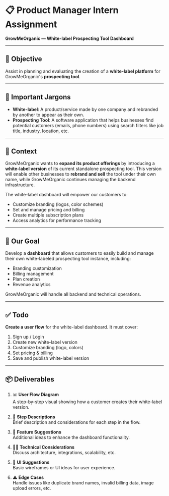 # 📋 Product Manager Intern Assignment  
**GrowMeOrganic — White-label Prospecting Tool Dashboard**

---

## 🚀 Objective  
Assist in planning and evaluating the creation of a **white-label platform** for GrowMeOrganic's **prospecting tool**.

---

## 🧠 Important Jargons  

- **White-label**: A product/service made by one company and rebranded by another to appear as their own.
- **Prospecting Tool**: A software application that helps businesses find potential customers (emails, phone numbers) using search filters like job title, industry, location, etc.

---

## 📌 Context  

GrowMeOrganic wants to **expand its product offerings** by introducing a **white-label version** of its current standalone prospecting tool. This version will enable other businesses to **rebrand and sell** the tool under their own name, while GrowMeOrganic continues managing the backend infrastructure.

The white-label dashboard will empower our customers to:

- Customize branding (logos, color schemes)
- Set and manage pricing and billing
- Create multiple subscription plans
- Access analytics for performance tracking

---

## 🎯 Our Goal  

Develop a **dashboard** that allows customers to easily build and manage their own white-labeled prospecting tool instance, including:

- Branding customization
- Billing management
- Plan creation
- Revenue analytics

GrowMeOrganic will handle all backend and technical operations.

---

## ✅ Todo  

**Create a user flow** for the white-label dashboard. It must cover:

1. Sign up / Login  
2. Create new white-label version  
3. Customize branding (logo, colors)  
4. Set pricing & billing  
5. Save and publish white-label version  

---

## 📦 Deliverables  

1. 📊 **User Flow Diagram**  
   A step-by-step visual showing how a customer creates their white-label version.

2. 🧾 **Step Descriptions**  
   Brief description and considerations for each step in the flow.

3. 🧠 **Feature Suggestions**  
   Additional ideas to enhance the dashboard functionality.

4. 🧑‍💻 **Technical Considerations**  
   Discuss architecture, integrations, scalability, etc.

5. 🎨 **UI Suggestions**  
   Basic wireframes or UI ideas for user experience.

6. ⚠️ **Edge Cases**  
   Handle issues like duplicate brand names, invalid billing data, image upload errors, etc.


